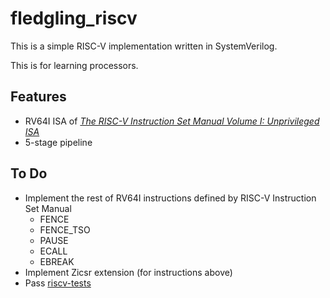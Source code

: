 # fledgling_riscv
This is a simple RISC-V implementation written in SystemVerilog.

This is for learning processors.



## Features

- RV64I ISA of  [*The RISC-V Instruction Set Manual Volume I: Unprivileged ISA*](https://drive.google.com/file/d/1uviu1nH-tScFfgrovvFCrj7Omv8tFtkp/view?usp=drive_link) 
- 5-stage pipeline



## To Do

- Implement the rest of RV64I instructions defined by RISC-V Instruction Set Manual
  - FENCE
  - FENCE_TSO
  - PAUSE
  - ECALL
  - EBREAK
- Implement Zicsr extension (for instructions above)
- Pass [riscv-tests](https://github.com/riscv-software-src/riscv-tests)

